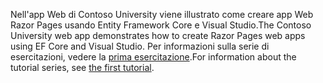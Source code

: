<span data-ttu-id="88447-101">Nell'app Web di Contoso University viene illustrato come creare app Web Razor Pages usando Entity Framework Core e Visual Studio.</span><span class="sxs-lookup"><span data-stu-id="88447-101">The Contoso University web app demonstrates how to create Razor Pages web apps using EF Core and Visual Studio.</span></span> <span data-ttu-id="88447-102">Per informazioni sulla serie di esercitazioni, vedere la [prima esercitazione](xref:data/ef-rp/intro).</span><span class="sxs-lookup"><span data-stu-id="88447-102">For information about the tutorial series, see [the first tutorial](xref:data/ef-rp/intro).</span></span>